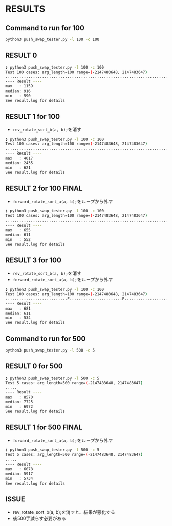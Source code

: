 # RESULTS

## Command to run for 100

```bash
python3 push_swap_tester.py -l 100 -c 100
```

## RESULT 0

```bash
❯ python3 push_swap_tester.py -l 100 -c 100
Test 100 cases: arg_length=100 range=(-2147483648, 2147483647)
....................................................................................................
---- Result ----
max   : 1159
median: 916
min   : 590
See result.log for details
```

## RESULT 1 for 100

- `rev_rotate_sort_b(a, b);`を消す

```bash
❯ python3 push_swap_tester.py -l 100 -c 100
Test 100 cases: arg_length=100 range=(-2147483648, 2147483647)
....................................................................................................
---- Result ----
max   : 4017
median: 2435
min   : 621
See result.log for details
```

## RESULT 2 for 100 FINAL

- `forward_rotate_sort_a(a, b);`をループから外す

```bash
❯ python3 push_swap_tester.py -l 100 -c 100
Test 100 cases: arg_length=100 range=(-2147483648, 2147483647)
....................................................................................................
---- Result ----
max   : 655
median: 611
min   : 552
See result.log for details
```

## RESULT 3 for 100

- `rev_rotate_sort_b(a, b);`を消す
- `forward_rotate_sort_a(a, b);`をループから外す

```bash
❯ python3 push_swap_tester.py -l 100 -c 100
Test 100 cases: arg_length=100 range=(-2147483648, 2147483647)
...........................F.......................F...........................F....................
---- Result ----
max   : 681
median: 611
min   : 534
See result.log for details
```

## Command to run for 500

```bash
python3 push_swap_tester.py -l 500 -c 5
```

## RESULT 0 for 500

```bash
❯ python3 push_swap_tester.py -l 500 -c 5
Test 5 cases: arg_length=500 range=(-2147483648, 2147483647)
.....
---- Result ----
max   : 8570
median: 7725
min   : 6972
See result.log for details
```

## RESULT 1 for 500 FINAL

- `forward_rotate_sort_a(a, b);`をループから外す

```bash
❯ python3 push_swap_tester.py -l 500 -c 5
Test 5 cases: arg_length=500 range=(-2147483648, 2147483647)
.....
---- Result ----
max   : 6078
median: 5917
min   : 5734
See result.log for details
```

## ISSUE

- rev_rotate_sort_b(a, b);を消すと、結果が悪化する
- 後500手減らす必要がある

```bash

```
